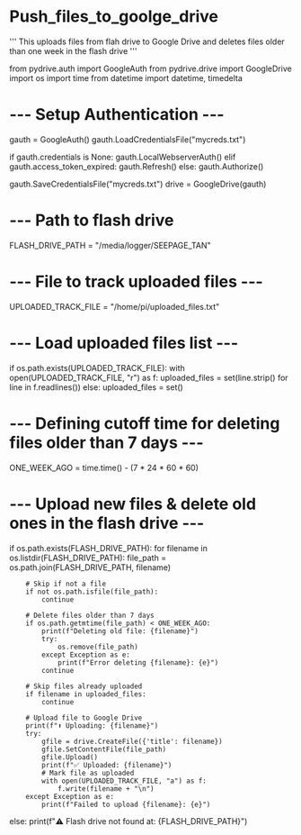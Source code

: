 # Push_files_to_goolge_drive

'''
This uploads files from flah drive to Google Drive and deletes files older than one week in the flash drive
'''

from pydrive.auth import GoogleAuth
from pydrive.drive import GoogleDrive
import os
import time
from datetime import datetime, timedelta

# --- Setup Authentication ---
gauth = GoogleAuth()
gauth.LoadCredentialsFile("mycreds.txt")

if gauth.credentials is None:
    gauth.LocalWebserverAuth()
elif gauth.access_token_expired:
    gauth.Refresh()
else:
    gauth.Authorize()

gauth.SaveCredentialsFile("mycreds.txt")
drive = GoogleDrive(gauth)

# --- Path to flash drive 
FLASH_DRIVE_PATH = "/media/logger/SEEPAGE_TAN"

# --- File to track uploaded files ---
UPLOADED_TRACK_FILE = "/home/pi/uploaded_files.txt"

# --- Load uploaded files list ---
if os.path.exists(UPLOADED_TRACK_FILE):
    with open(UPLOADED_TRACK_FILE, "r") as f:
        uploaded_files = set(line.strip() for line in f.readlines())
else:
    uploaded_files = set()

# --- Defining cutoff time for deleting files older than 7 days ---
ONE_WEEK_AGO = time.time() - (7 * 24 * 60 * 60)

# --- Upload new files & delete old ones in the flash drive ---
if os.path.exists(FLASH_DRIVE_PATH):
    for filename in os.listdir(FLASH_DRIVE_PATH):
        file_path = os.path.join(FLASH_DRIVE_PATH, filename)

        # Skip if not a file
        if not os.path.isfile(file_path):
            continue

        # Delete files older than 7 days
        if os.path.getmtime(file_path) < ONE_WEEK_AGO:
            print(f"Deleting old file: {filename}")
            try:
                os.remove(file_path)
            except Exception as e:
                print(f"Error deleting {filename}: {e}")
            continue

        # Skip files already uploaded
        if filename in uploaded_files:
            continue

        # Upload file to Google Drive
        print(f"⬆️ Uploading: {filename}")
        try:
            gfile = drive.CreateFile({'title': filename})
            gfile.SetContentFile(file_path)
            gfile.Upload()
            print(f"✅ Uploaded: {filename}")
            # Mark file as uploaded
            with open(UPLOADED_TRACK_FILE, "a") as f:
                f.write(filename + "\n")
        except Exception as e:
            print(f"Failed to upload {filename}: {e}")
else:
    print(f"⚠️ Flash drive not found at: {FLASH_DRIVE_PATH}")
